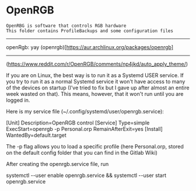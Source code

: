 # OpenRGB

    OpenRBG is software that controls RGB hardware 
    This folder contains ProfileBackups and some configuration files

---

openRgb:
yay (openrgb)[https://aur.archlinux.org/packages/openrgb]


---

(https://www.reddit.com/r/OpenRGB/comments/np4jkd/auto_apply_theme/)

If you are on Linux, the best way is to run it as a Systemd USER service. If you try to run it as a normal Systemd service it won't have access to many of the devices on startup (I've tried to fix but I gave up after almost an entire week wasted on that). This means, however, that it won't run until you are logged in.

Here is my service file (~/.config/systemd/user/openrgb.service):

[Unit]
Description=OpenRGB control
[Service]
Type=simple
ExecStart=openrgb -p Personal.orp
RemainAfterExit=yes
[Install]
WantedBy=default.target

The -p flag allows you to load a specific profile (here Personal.orp, stored on the default config folder that you can find in the Gitlab Wiki)

After creating the openrgb.service file, run

systemctl --user enable openrgb.service && systemctl --user start openrgb.service